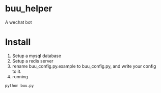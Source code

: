 # buu_helper
A wechat bot

# Install
1. Setup a mysql database
2. Setup a redis server
3. rename buu_config.py.example to buu_config.py, and write your config to it.
4. running
```
python buu.py
```
